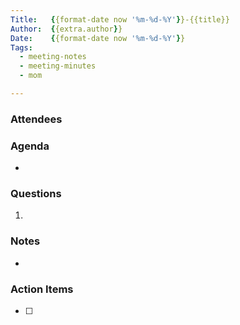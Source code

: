 ```yaml
---
Title:   {{format-date now '%m-%d-%Y'}}-{{title}}
Author:  {{extra.author}}
Date:    {{format-date now '%m-%d-%Y'}}
Tags:
  - meeting-notes
  - meeting-minutes
  - mom

---
```


### Attendees


### Agenda

- 


### Questions

1. 


### Notes

- 


### Action Items

- [ ] 

